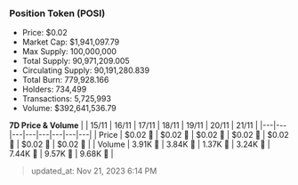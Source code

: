 
  ### Position Token (POSI)
  - Price: $0.02
  - Market Cap: $1,941,097.79
  - Max Supply: 100,000,000
  - Total Supply: 90,971,209.005
  - Circulating Supply: 90,191,280.839
  - Total Burn: 779,928.166
  - Holders: 734,499
  - Transactions: 5,725,993
  - Volume: $392,641,536.79

  **7D Price & Volume**
  | | 15&#x2F;11 | 16&#x2F;11 | 17&#x2F;11 | 18&#x2F;11 | 19&#x2F;11 | 20&#x2F;11 | 21&#x2F;11 |
  |---|---|---|---|---|---|---|---|
  | Price | $0.02 🚀 | $0.02 🔻 | $0.02 🔻 | $0.02 🔻 | $0.02 🔻 | $0.02 🔻 | $0.02 🔻 |
  | Volume | 3.91K 🚀 | 3.84K 🔻 | 1.37K 🔻 | 3.24K 🚀 | 7.44K 🚀 | 9.57K 🚀 | 9.68K 🚀 |

  > updated_at: Nov 21, 2023 6:14 PM
